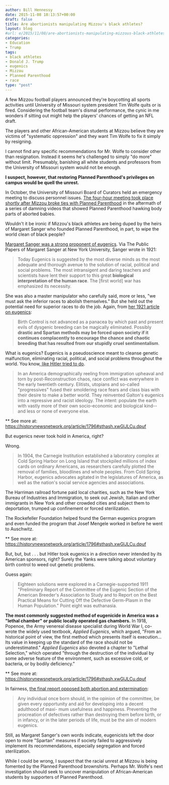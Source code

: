 ```yaml
---
author: Bill Hennessy
date: 2015-11-08 18:13:57+00:00
draft: false
title: Are abortionists manipulating Mizzou's black athletes?
layout: blog
#url: e/2015/11/08/are-abortionists-manipulating-mizzous-black-athletes/
categories:
- Education
- Trump
tags:
- black athletes
- Donald J. Trump
- eugenics
- Mizzou
- Planned Parenthood
- race
type: "post"
---
```


A few Mizzou football players announced they're boycotting all sports activities until University of Missouri system president Tim Wolfe quits or is fired. Considering the football team's dismal performance, the cynic in me wonders if sitting out might help the players' chances of getting an NFL draft.

The players and other African-American students at Mizzou believe they are victims of "systematic oppression" and they want Tim Wolfe to fix it simply by resigning.

I cannot find any specific recommendations for Mr. Wolfe to consider other than resignation. Instead it seems he's challenged to simply "do more" without limit. Presumably, banishing all white students and professors from the University of Missouri system would not be enough.

**I suspect, however, that restoring Planned Parenthood's privileges on campus would be quell the unrest.**

In October, the University of Missouri Board of Curators held an emergency meeting to discuss personnel issues. [The four-hour meeting took place shortly after Mizzou broke ties with Planned Parenthood](https://www.stltoday.com/news/local/education/closed-door-meeting-triggers-questions-over-mizzou-chancellor-s-fate/article_dca5b95d-133a-5712-a2f4-99447ebf6534.html) in the aftermath of a series of damning videos that showed Planned Parenthood hawking body parts of aborted babies.

Wouldn't it be ironic if Mizzou's black athletes are being duped by the heirs of Margaret Sanger who founded Planned Parenthood, in part, to wipe the world clean of black people?

[Margaret Sanger was a strong proponent of eugenics](https://www.nyu.edu/projects/sanger/webedition/app/documents/show.php?sangerDoc=238946.xml). Via The Public Papers of Margaret Sanger at New York University, Sanger wrote in 1921:



> Today Eugenics is suggested by the most diverse minds as the most adequate and thorough avenue to the solution of racial, political and social problems. The most intransigent and daring teachers and scientists have lent their support to this great **biological interpretation of the human race**. The [first world] war has emphasized its necessity.



She was also a master manipulator who carefully said, more or less, "we must ask the inferior races to abolish themselves." But she held out the potential need for superior races to do the job. Again, from [her 1921 article on eugenics](https://www.nyu.edu/projects/sanger/webedition/app/documents/show.php?sangerDoc=238946.xml):



> Birth Control is not advanced as a panacea by which past and present evils of dysgenic breeding can be magically eliminated. Possibly **drastic and Spartan methods may be forced upon society if it continues complacently to encourage the chance and chaotic breeding that has resulted from our stupidly cruel sentimentalism**.



What is eugenics? Eugenics is a pseudoscience meant to cleanse genetic malfunction, eliminating racial, political, and social problems throughout the world. You know,[ like Hitler tried to do](https://historynewsnetwork.org/article/1796).



> In an America demographically reeling from immigration upheaval and torn by post-Reconstruction chaos, race conflict was everywhere in the early twentieth century. Elitists, utopians and so-called "progressives" fused their smoldering race fears and class bias with their desire to make a better world. They reinvented Galton's eugenics into a repressive and racist ideology. The intent: populate the earth with vastly more of their own socio-economic and biological kind--and less or none of everyone else.






** See more at: https://historynewsnetwork.org/article/1796#sthash.xwGlJLCu.dpuf


But eugenics never took hold in America, right?

Wrong.



> In 1904, the Carnegie Institution established a laboratory complex at Cold Spring Harbor on Long Island that stockpiled millions of index cards on ordinary Americans, as researchers carefully plotted the removal of families, bloodlines and whole peoples. From Cold Spring Harbor, eugenics advocates agitated in the legislatures of America, as well as the nation's social service agencies and associations.

The Harriman railroad fortune paid local charities, such as the New York Bureau of Industries and Immigration, to seek out Jewish, Italian and other immigrants in New York and other crowded cities and subject them to deportation, trumped up confinement or forced sterilization.

The Rockefeller Foundation helped found the German eugenics program and even funded the program that Josef Mengele worked in before he went to Auschwitz.






** See more at: https://historynewsnetwork.org/article/1796#sthash.xwGlJLCu.dpuf


But, but, but . . . but Hitler took eugenics in a direction never intended by its American sponsors, right? Surely the Yanks were talking about voluntary birth control to weed out genetic problems.

Guess again:



> Eighteen solutions were explored in a Carnegie-supported 1911 "Preliminary Report of the Committee of the Eugenic Section of the American Breeder's Association to Study and to Report on the Best Practical Means for Cutting Off the Defective Germ-Plasm in the Human Population." Point eight was euthanasia.

**The most commonly suggested method of eugenicide in America was a "lethal chamber" or public locally operated gas chambers.** In 1918, Popenoe, the Army venereal disease specialist during World War I, co-wrote the widely used textbook, _Applied Eugenics_, which argued, "From an historical point of view, the first method which presents itself is execution… Its value in keeping up the standard of the race should not be underestimated." _Applied Eugenics_ also devoted a chapter to "Lethal Selection," which operated "through the destruction of the individual by some adverse feature of the environment, such as excessive cold, or bacteria, or by bodily deficiency."






** See more at: https://historynewsnetwork.org/article/1796#sthash.xwGlJLCu.dpuf


In fairness, [the final report opposed both abortion and extermination](https://repository.library.georgetown.edu/bitstream/handle/10822/556985/Bulletin10A.pdf?sequence=1&isAllowed=y):












> Any individual once born should, in the opinion of the committee, be given every opportunity and aid for developing into a decent adulthood of maxi- mum usefulness and happiness. Preventing the procreation of defectives rather than destroying them before birth, or in infancy, or in the later periods of life, must be the aim of modern eugenics.












Still, as Margaret Sanger's own words indicate, eugenicists left the door open to more "Spartan" measures if society failed to aggressively implement its recommendations, especially segregation and forced sterilization.

While I could be wrong, I suspect that the racial unrest at Mizzou is being fomented by the Planned Parenthood brownshirts. Perhaps Mr. Wolfe's next investigation should seek to uncover manipulation of African-American students by supporters of Planned Parenthood.
